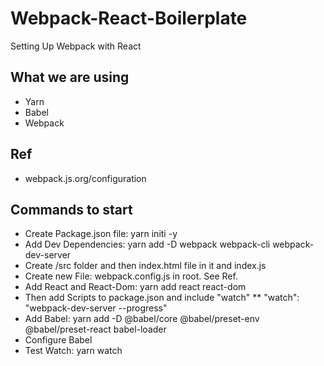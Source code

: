 # Webpack-React-Boilerplate
Setting Up Webpack with React

## What we are using
* Yarn
* Babel
* Webpack
## Ref
* webpack.js.org/configuration
## Commands to start
* Create Package.json file: yarn initi -y
* Add Dev Dependencies: yarn add -D webpack webpack-cli webpack-dev-server
* Create /src folder and then index.html file in it and index.js
* Create new File: webpack.config.js in root. See Ref.
* Add React and React-Dom: yarn add react react-dom
* Then add Scripts to package.json and include "watch"
** "watch": "webpack-dev-server --progress"
* Add Babel: yarn add -D @babel/core @babel/preset-env @babel/preset-react babel-loader
* Configure Babel
* Test Watch: yarn watch